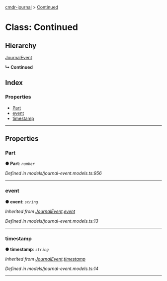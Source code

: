 [cmdr-journal](../README.md) > [Continued](../classes/continued.md)



# Class: Continued

## Hierarchy


 [JournalEvent](journalevent.md)

**↳ Continued**







## Index

### Properties

* [Part](continued.md#part)
* [event](continued.md#event)
* [timestamp](continued.md#timestamp)



---
## Properties
<a id="part"></a>

###  Part

**●  Part**:  *`number`* 

*Defined in models/journal-event.models.ts:956*





___

<a id="event"></a>

###  event

**●  event**:  *`string`* 

*Inherited from [JournalEvent](journalevent.md).[event](journalevent.md#event)*

*Defined in models/journal-event.models.ts:13*





___

<a id="timestamp"></a>

###  timestamp

**●  timestamp**:  *`string`* 

*Inherited from [JournalEvent](journalevent.md).[timestamp](journalevent.md#timestamp)*

*Defined in models/journal-event.models.ts:14*





___


